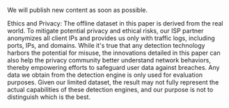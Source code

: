 We will publish new content as soon as possible.

Ethics and Privacy: 
The offline dataset in this paper is derived from the real world. To mitigate potential privacy and ethical risks, our ISP partner anonymizes all client IPs and provides us only with traffic logs, including ports, IPs, and domains. 
While it's true that any detection technology harbors the potential for misuse, the innovations detailed in this paper can also help the privacy community better understand network behaviors, thereby empowering efforts to safeguard user data against breaches. 
Any data we obtain from the detection engine is only used for evaluation purposes. Given our limited dataset, the result may not fully represent the actual capabilities of these detection engines, and our purpose is not to distinguish which is the best. 
